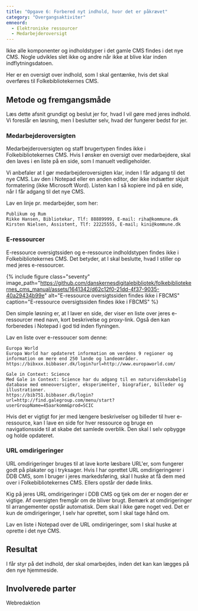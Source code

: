 ```yaml
---
title: "Opgave 6: Forbered nyt indhold, hvor det er påkrævet"
category: "Overgangsaktiviter"
emneord:
  - Elektroniske ressourcer
  - Medarbejderoversigt
---
```

Ikke alle komponenter og indholdstyper i det gamle CMS findes i det nye CMS. Nogle udvikles slet ikke og andre når ikke at blive klar inden indflytningsdatoen.

Her er en oversigt over indhold, som I skal gentænke, hvis det skal overføres til Folkebibliotekernes CMS. 

## Metode og fremgangsmåde
Læs dette afsnit grundigt og beslut jer for, hvad I vil gøre med jeres indhold. Vi foreslår en løsning, men I beslutter selv, hvad der fungerer bedst for jer.

### Medarbejderoversigten
Medarbejderoversigten og staff brugertypen findes ikke i Folkebibliotekernes CMS. Hvis I ønsker en oversigt over medarbejdere, skal den laves i en liste på en side, som I manuelt vedligeholder.

Vi anbefaler at I gør medarbejderoversigten klar, inden I får adgang til det nye CMS. Lav den i Notepad eller en anden editor, der ikke indsætter skjult formatering (ikke Microsoft Word). Listen kan I så kopiere ind på en side, når I får adgang til det nye CMS.

Lav en linje pr. medarbejder, som her:
```
Publikum og Rum
Rikke Hansen, Bibliotekar, Tlf: 88889999, E-mail: riha@kommune.dk
Kirsten Nielsen, Assistent, Tlf: 22225555, E-mail; kini@kommune.dk

```
### E-ressourcer
E-ressource oversigtssiden og e-ressource indholdstypen findes ikke i Folkebibliotekernes CMS. Det betyder, at I skal beslutte, hvad I stiller op med jeres e-ressourcer.

{% include figure class="seventy" image_path="https://github.com/danskernesdigitalebibliotek/folkebibliotekernes_cms_manual/assets/1641342/d62c12f0-21dd-4f37-9035-40a29434b99e" alt="E-ressource oversigtssiden findes ikke i FBCMS" caption="E-ressource oversigtssiden findes ikke i FBCMS" %}

Den simple løsning er, at I laver en side, der viser en liste over jeres e-ressourcer med navn, kort beskrivelse og proxy-link. Også den kan forberedes i Notepad i god tid inden flyningen.

Lav en liste over e-ressoucer som denne:
```
Europa World
Europa World har opdateret information om verdens 9 regioner og information om mere end 250 lande og landeområder.
https://bibxxx.bibbaser.dk/login?url=http://www.europaworld.com/

Gale in Context: Science
Med Gale in Context: Science har du adgang til en naturvidenskabelig database med emneoversigter, eksperimenter, biografier, billeder og illustrationer.
https://bib751.bibbaser.dk/login?url=http://find.galegroup.com/menu/start?userGroupName=45aarkomm&prod=SCIC

```
Hvis det er vigtigt for jer med længere beskrivelser og billeder til hver e-ressource, kan I lave en side for hver ressource og bruge en navigationsside til at skabe det samlede overblik. Den skal I selv opbygge og holde opdateret. 


### URL omdirigeringer
URL omdirigeringer bruges til at lave korte læsbare URL'er, som fungerer godt på plakater og i tryksager.
Hvis I har oprettet URL omdirigeringerer i DDB CMS, som I bruger i jeres markedsføring, skal I huske at få dem med over i Folkebibliotekernes CMS. Ellers opstår der døde links. 

Kig på jeres URL omdirigeringer i DDB CMS og tjek om der er nogen der er vigtige. Af oversigten fremgår om de bliver brugt. Bemærk at omdirigeringer til arrangementer opstår automatisk. Dem skal I ikke gøre noget ved. Det er kun de omdirigeringer, I selv har oprettet, som I skal tage hånd om.

Lav en liste i Notepad over de URL omdirigeringer, som I skal huske at oprette i det nye CMS.

## Resultat ##
I får styr på det indhold, der skal omarbejdes, inden det kan kan lægges på den nye hjemmeside. 

## Involverede parter ##
Webredaktion
